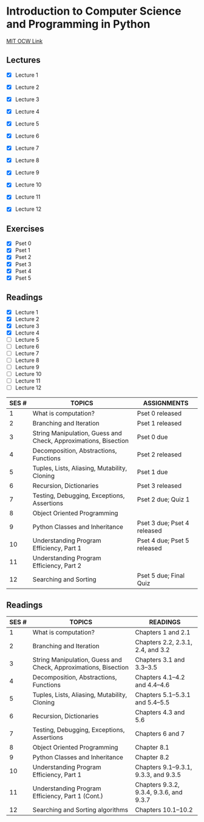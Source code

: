 # Introduction to Computer Science and Programming in Python
[MIT OCW Link](https://ocw.mit.edu/courses/electrical-engineering-and-computer-science/6-0001-introduction-to-computer-science-and-programming-in-python-fall-2016/)

## Lectures
- [x] Lecture 1
- [x] Lecture 2
- [x] Lecture 3
- [x] Lecture 4
- [x] Lecture 5
- [x] Lecture 6
- [x] Lecture 7
- [x] Lecture 8
- [x] Lecture 9
- [x] Lecture 10
- [x] Lecture 11
- [x] Lecture 12


## Exercises
- [x] Pset 0
- [x] Pset 1
- [x] Pset 2
- [x] Pset 3
- [x] Pset 4
- [x] Pset 5

## Readings
- [x] Lecture 1
- [x] Lecture 2
- [x] Lecture 3
- [x] Lecture 4
- [ ] Lecture 5
- [ ] Lecture 6
- [ ] Lecture 7
- [ ] Lecture 8
- [ ] Lecture 9
- [ ] Lecture 10
- [ ] Lecture 11
- [ ] Lecture 12

| SES # | TOPICS | ASSIGNMENTS |
| --- | --- | --- |
| 1   | What is computation? | Pset 0 released |
| 2   | Branching and Iteration | Pset 1 released |
| 3   | String Manipulation, Guess and Check, Approximations, Bisection | Pset 0 due |
| 4   | Decomposition, Abstractions, Functions | Pset 2 released |
| 5   | Tuples, Lists, Aliasing, Mutability, Cloning | Pset 1 due |
| 6   | Recursion, Dictionaries | Pset 3 released |
| 7   | Testing, Debugging, Exceptions, Assertions | Pset 2 due; Quiz 1 |
| 8   | Object Oriented Programming |     |
| 9   | Python Classes and Inheritance | Pset 3 due; Pset 4 released |
| 10  | Understanding Program Efficiency, Part 1 | Pset 4 due; Pset 5 released |
| 11  | Understanding Program Efficiency, Part 2 |     |
| 12  | Searching and Sorting | Pset 5 due; Final Quiz |

## Readings
| SES # | TOPICS | READINGS |
| --- | --- | --- |
| 1   | What is computation? | Chapters 1 and 2.1 |
| 2   | Branching and Iteration | Chapters 2.2, 2.3.1, 2.4, and 3.2 |
| 3   | String Manipulation, Guess and Check, Approximations, Bisection | Chapters 3.1 and 3.3–3.5 |
| 4   | Decomposition, Abstractions, Functions | Chapters 4.1–4.2 and 4.4–4.6 |
| 5   | Tuples, Lists, Aliasing, Mutability, Cloning | Chapters 5.1–5.3.1 and 5.4–5.5 |
| 6   | Recursion, Dictionaries | Chapters 4.3 and 5.6 |
| 7   | Testing, Debugging, Exceptions, Assertions | Chapters 6 and 7 |
| 8   | Object Oriented Programming | Chapter 8.1 |
| 9   | Python Classes and Inheritance | Chapter 8.2 |
| 10  | Understanding Program Efficiency, Part 1 | Chapters 9.1–9.3.1, 9.3.3, and 9.3.5 |
| 11  | Understanding Program Efficiency, Part 1 (Cont.) | Chapters 9.3.2, 9.3.4, 9.3.6, and 9.3.7 |
| 12  | Searching and Sorting algorithms | Chapters 10.1–10.2 |

